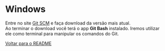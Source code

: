 # Windows

Entre no site [Git SCM](https://git-scm.com/downloads) e faça download da versão mais atual.  
Ao terminar o download você terá o app **Git Bash** instalado. Iremos utilizar ele como terminal para manipular os comandos do Git.

[Voltar para o README](/README.MD)